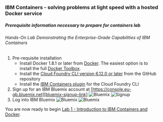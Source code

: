 ### IBM Containers - solving problems at light speed with a hosted Docker service
##### Prerequisite information necessary to prepare for containers lab
###### Hands-On Lab Demonstrating the Enterprise-Grade Capabilities of IBM Containers

1. Pre-requisite installation
    * Install Docker 1.8.1 or later from [Docker](https://docs.docker.com/engine/installation/).  The easiest option is to install the full [Docker Toolbox](https://www.docker.com/docker-toolbox).
    * Install the [Cloud Foundry CLI version 6.12.0 or later][cloud-foundry-cli] from the GitHub repository
    * Install the [IBM Containers plugin][ibm-containers-cli] for the Cloud Foundry CLI
2. Sign up for an IBM Bluemix account at [https://console.eu-gb.bluemix.net][bluemix-signup-link]
   ![Bluemix](https://github.com/bainsy88/containers-denmark/blob/master/screenshots/1-bluemix-signup.jpg)
   ![Signup](https://github.com/bainsy88/containers-denmark/blob/master/screenshots/4-bluemix-trial.jpg)
3. Log into IBM Bluemix
     ![Bluemix](https://github.com/bainsy88/containers-denmark/blob/master/screenshots/2-bluemix-login.jpg)
     ![Bluemix](https://github.com/bainsy88/containers-denmark/blob/master/screenshots/3-bluemix-login.jpg)

You are now ready to begin [Lab 1 - Introduction to IBM Containers and Docker](1-Intro-to-IBM-Containers-and-Docker.md).


[bluemix-signup-link]: https://bluemix.net
[cloud-foundry-cli]: https://github.com/cloudfoundry/cli/releases
[ibm-containers-cli]: https://www.ng.bluemix.net/docs/containers/container_cli_cfic.html#container_cli_cfic_install
